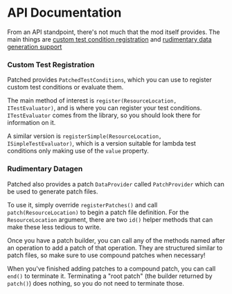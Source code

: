 # API Documentation

From an API standpoint, there's not much that the mod itself provides.
The main things are [custom test condition registration](#custom-test-registration) and [rudimentary data generation support](#rudimentary-datagen)

### Custom Test Registration

Patched provides `PatchedTestConditions`, which you can use to register custom test conditions or evaluate them.

The main method of interest is `register(ResourceLocation, ITestEvaluator)`, and is where you can register your test conditions.
`ITestEvaluator` comes from the library, so you should look there for information on it.

A similar version is `registerSimple(ResourceLocation, ISimpleTestEvaluator)`, which is a version suitable for lambda test conditions only making use of the `value` property.

### Rudimentary Datagen

Patched also provides a patch `DataProvider` called `PatchProvider` which can be used to generate patch files.

To use it, simply override `registerPatches()` and call `patch(ResourceLocation)` to begin a patch file definition.
For the `ResourceLocation` argument, there are two `id()` helper methods that can make these less tedious to write.

Once you have a patch builder, you can call any of the methods named after an operation to add a patch of that operation. They are structured similar to patch files, so make sure to use compound patches when necessary!

When you've finished adding patches to a compound patch, you can call `end()` to terminate it. Terminating a "root patch" (the builder returned by `patch()`) does nothing, so you do not need to terminate those.